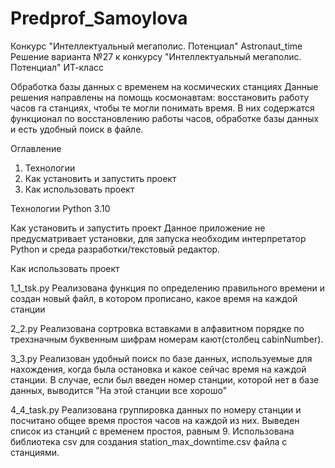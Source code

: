 # Predprof_Samoylova
Конкурс "Интеллектуальный мегаполис. Потенциал"
Astronaut_time
Решение варианта №27  к конкурсу "Интеллектуальный мегаполис. Потенциал" ИТ-класс

Обработка базы данных с временем на космических станциях
Данные решения направлены на помощь космонавтам: восстановить работу часов га станциях, чтобы те могли понимать время. В них содержатся функционал по восстановлению работы часов, обработке базы данных и есть удобный поиск в файле.

Оглавление
1) Технологии
2) Как установить и запустить проект
3) Как использовать проект


Технологии
Python 3.10

Как установить и запустить проект
Данное приложение не предусматривает установки, для запуска необходим интерпретатор Python и среда разработки/текстовый редактор.


Как использовать проект

1_1_tsk.py
Реализована функция по определению правильного времени и создан новый файл, в котором прописано, какое время на каждой станции

2_2.py
Реализована сортровка вставками в алфавитном порядке по трехзначным буквенным шифрам номерам кают(столбец cabinNumber). 

3_3.py
Реализован удобный поиск по базе данных, используемые для нахождения, когда была остановка и какое сейчас время на каждой станции. В случае, если был введен номер станции, которой нет в базе данных, выводится "На этой станции все хорошо"

4_4_task.py
Реализована группировка данных по номеру станции и посчитано общее время простоя часов на каждой из них. Выведен список из станций с временем простоя, равным 9. Использована библиотека csv для создания station_max_downtime.csv файла с станциями.
